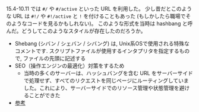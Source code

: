 15.4-10.11 では `#/` や `#/active` といった URL を利用した。
少し昔だとこのような URL は `#!/` や `#!/active` と `!` を付けることもあった (もしかしたら職場でそのようなコードを見るかもしれない)。
このような形式を当時は hashbang と呼んだ。どうしてこのようなスタイルが存在したのだろうか。

- Shebang (シバン / シェバン / シバング) は, Unix系OSで使用される特殊なコメントです. スクリプトファイルが使用するインタプリタを指定するもので, ファイルの先頭に記述する
- SEO（操作エンジンの最適化）対策をするため
    - 当時の多くのサーバーは、ハッシュバングを含む URL をサーバーサイドで処理せず、すべてのリクエストを同じページにルーティングしていました。これにより、サーバーサイドでのリソース管理や状態管理を避けることができた
- [参考](https://mame0112.hatenablog.com/entry/2015/06/06/025650)